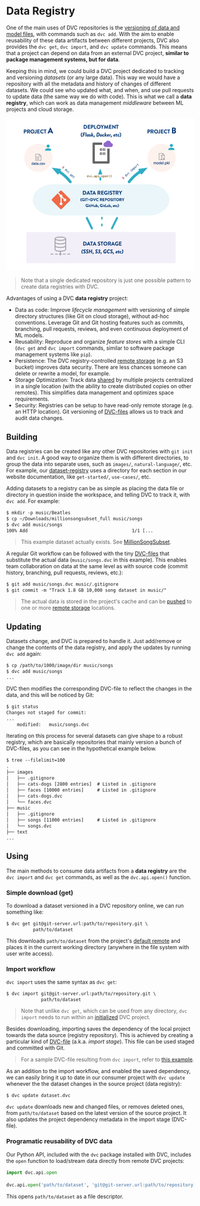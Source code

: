 # Data Registry

One of the main uses of <abbr>DVC repositories</abbr> is the
[versioning of data and model files](/doc/use-cases/data-and-model-files-versioning),
with commands such as `dvc add`. With the aim to enable reusability of these
<abbr>data artifacts</abbr> between different projects, DVC also provides the
`dvc get`, `dvc import`, and `dvc update` commands. This means that a project
can depend on data from an external <abbr>DVC project</abbr>, **similar to
package management systems, but for data**.

Keeping this in mind, we could build a <abbr>DVC project</abbr> dedicated to
tracking and versioning _datasets_ (or any large data). This way we would have a
repository with all the metadata and history of changes of different datasets.
We could see who updated what, and when, and use pull requests to update data
(the same way we do with code). This is what we call a **data registry**, which
can work as data management _middleware_ between ML projects and cloud storage.

![](/static/img/data-registry.png)

> Note that a single dedicated repository is just one possible pattern to create
> data registries with DVC.

Advantages of using a DVC **data registry** project:

- Data as code: Improve _lifecycle management_ with versioning of simple
  directory structures (like Git on cloud storage), without ad-hoc conventions.
  Leverage Git and Git hosting features such as commits, branching, pull
  requests, reviews, and even continuous deployment of ML models.
- Reusability: Reproduce and organize _feature stores_ with a simple CLI
  (`dvc get` and `dvc import` commands, similar to software package management
  systems like `pip`).
- Persistence: The DVC registry-controlled
  [remote storage](/doc/command-reference/remote) (e.g. an S3 bucket) improves
  data security. There are less chances someone can delete or rewrite a model,
  for example.
- Storage Optimization: Track data
  [shared](/doc/use-cases/share-data-and-model-files) by multiple projects
  centralized in a single location (with the ability to create distributed
  copies on other remotes). This simplifies data management and optimizes space
  requirements.
- Security: Registries can be setup to have read-only remote storage (e.g. an
  HTTP location). Git versioning of [DVC-files](/doc/user-guide/dvc-file-format)
  allows us to track and audit data changes.

## Building

Data registries can be created like any other <abbr>DVC repositories</abbr> with
`git init` and `dvc init`. A good way to organize them is with different
directories, to group the data into separate uses, such as `images/`,
`natural-language/`, etc. For example, our
[dataset-registry](https://github.com/iterative/dataset-registry) uses a
directory for each section in our website documentation, like `get-started/`,
`use-cases/`, etc.

Adding datasets to a registry can be as simple as placing the data file or
directory in question inside the <abbr>workspace</abbr>, and telling DVC to
track it, with `dvc add`. For example:

```dvc
$ mkdir -p music/Beatles
$ cp ~/Downloads/millionsongsubset_full music/songs
$ dvc add music/songs
100% Add                                       1/1 [...
```

> This example dataset actually exists. See
> [MillionSongSubset](http://millionsongdataset.com/pages/getting-dataset/#subset).

A regular Git workflow can be followed with the tiny
[DVC-files](/doc/user-guide/dvc-file-format) that substitute the actual data
(`music/songs.dvc` in this example). This enables team collaboration on data at
the same level as with source code (commit history, branching, pull requests,
reviews, etc.):

```dvc
$ git add music/songs.dvc music/.gitignore
$ git commit -m "Track 1.8 GB 10,000 song dataset in music/"
```

> The actual data is stored in the project's <abbr>cache</abbr> and can be
> [pushed](/doc/command-reference/push) to one or more
> [remote storage](/doc/command-reference/remote) locations.

## Updating

Datasets change, and DVC is prepared to handle it. Just add/remove or change the
contents of the data registry, and apply the updates by running `dvc add` again:

```dvc
$ cp /path/to/1000/image/dir music/songs
$ dvc add music/songs
...
```

DVC then modifies the corresponding DVC-file to reflect the changes in the data,
and this will be noticed by Git:

```dvc
$ git status
Changes not staged for commit:
...
	modified:   music/songs.dvc
```

Iterating on this process for several datasets can give shape to a robust
registry, which are basically repositories that mainly version a bunch of
DVC-files, as you can see in the hypothetical example below.

```dvc
$ tree --filelimit=100
.
├── images
│   ├── .gitignore
│   ├── cats-dogs [2800 entries]  # Listed in .gitignore
│   ├── faces [10000 entries]     # Listed in .gitignore
│   ├── cats-dogs.dvc
│   └── faces.dvc
├── music
│   ├── .gitignore
│   ├── songs [11000 entries]     # Listed in .gitignore
│   └── songs.dvc
├── text
...
```

## Using

The main methods to consume <abbr>data artifacts</abbr> from a **data registry**
are the `dvc import` and `dvc get` commands, as well as the `dvc.api.open()`
function.

### Simple download (get)

To download a dataset versioned in a <abbr>DVC repository</abbr> online, we can
run something like:

```dvc
$ dvc get git@git-server.url:path/to/repository.git \
          path/to/dataset
```

This downloads `path/to/dataset` from the <abbr>project</abbr>'s
[default remote](/doc/command-reference/remote/default) and places it in the
current working directory (anywhere in the file system with user write access).

### Import workflow

`dvc import` uses the same syntax as `dvc get`:

```dvc
$ dvc import git@git-server.url:path/to/repository.git \
             path/to/dataset
```

> Note that unlike `dvc get`, which can be used from any directory, `dvc import`
> needs to run within an [initialized](/doc/command-reference/init) DVC project.

Besides downloading, importing saves the dependency of the local project towards
the data source (registry repository). This is achieved by creating a particular
kind of [DVC-file](/doc/user-guide/dvc-file-format) (a.k.a. _import stage_).
This file can be used staged and committed with Git.

> For a sample DVC-file resulting from `dvc import`, refer to
> [this example](/doc/command-reference/import#example-data-registry).

As an addition to the import workflow, and enabled the saved dependency, we can
easily bring it up to date in our consumer project with `dvc update` whenever
the the dataset changes in the source project (data registry):

```dvc
$ dvc update dataset.dvc
```

`dvc update` downloads new and changed files, or removes deleted ones, from
`path/to/dataset` based on the latest version of the source project. It also
updates the project dependency metadata in the import stage (DVC-file).

### Programatic reusability of DVC data

Our Python API, included with the `dvc` package installed with DVC, includes the
`open` function to load/stream data directly from remote DVC projects:

```python
import dvc.api.open

dvc.api.open('path/to/dataset', 'git@git-server.url:path/to/repository.git')
```

This opens `path/to/dataset` as a file descriptor.
